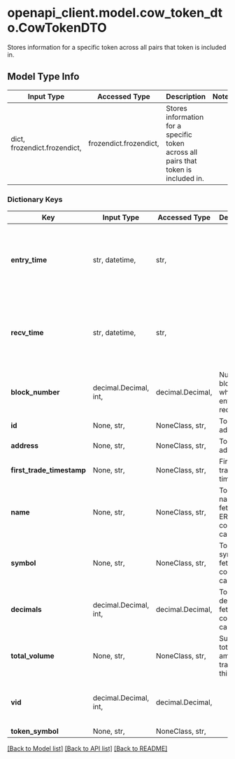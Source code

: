 # openapi_client.model.cow_token_dto.CowTokenDTO

Stores information for a specific token across all pairs that token is included in.

## Model Type Info
Input Type | Accessed Type | Description | Notes
------------ | ------------- | ------------- | -------------
dict, frozendict.frozendict,  | frozendict.frozendict,  | Stores information for a specific token across all pairs that token is included in. | 

### Dictionary Keys
Key | Input Type | Accessed Type | Description | Notes
------------ | ------------- | ------------- | ------------- | -------------
**entry_time** | str, datetime,  | str,  |  | [optional] value must conform to RFC-3339 date-time
**recv_time** | str, datetime,  | str,  |  | [optional] value must conform to RFC-3339 date-time
**block_number** | decimal.Decimal, int,  | decimal.Decimal,  | Number of block in which entity was recorded. | [optional] value must be a 64 bit integer
**id** | None, str,  | NoneClass, str,  | Token&#x27;s address. | [optional] 
**address** | None, str,  | NoneClass, str,  | Token&#x27;s address. | [optional] 
**first_trade_timestamp** | None, str,  | NoneClass, str,  | First token trade block timestamp. | [optional] 
**name** | None, str,  | NoneClass, str,  | Token name fetched by ERC20 contract call. | [optional] 
**symbol** | None, str,  | NoneClass, str,  | Token symbol fetched by contract call. | [optional] 
**decimals** | decimal.Decimal, int,  | decimal.Decimal,  | Token decimals fetched by contract call. | [optional] value must be a 32 bit integer
**total_volume** | None, str,  | NoneClass, str,  | Sum of total amount traded for this token. | [optional] 
**vid** | decimal.Decimal, int,  | decimal.Decimal,  |  | [optional] value must be a 64 bit integer
**token_symbol** | None, str,  | NoneClass, str,  |  | [optional] 

[[Back to Model list]](../../README.md#documentation-for-models) [[Back to API list]](../../README.md#documentation-for-api-endpoints) [[Back to README]](../../README.md)

